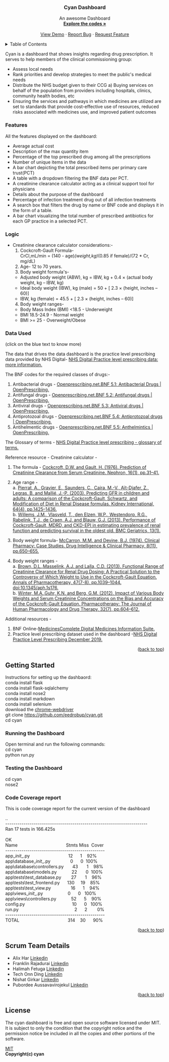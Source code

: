 <!-- PROJECT LOGO -->
<br />
<div align="center">

  <h3 align="center">Cyan Dashboard</h3>

  <p align="center">
    An awesome Dashboard
    <br />
    <a href="https://github.com/eedrobup/cyan"><strong>Explore the codes »</strong></a>
    <br />
    <br />
    <a href="https://github.com/eedrobup/cyan">View Demo</a>
    ·
    <a href="https://github.com/eedrobup/cyan/issues">Report Bug</a>
    ·
    <a href="https://github.com/eedrobup/cyan/issues">Request Feature</a>
  </p>
</div>

<!-- TABLE OF CONTENTS -->
<details>
  <summary>Table of Contents</summary>
  <ol>
    <li>
      <a href="#cyan-dashboard">Cyan Dashboard</a>
      <ul>
        <li><a href="#features">Features</a></li>
        <li><a href="#Logic"></a></li>
        <li><a href="#data-used">Data Used</a></li>
      </ul>
    </li>
    <li>
      <a href="#getting-started">Getting Started</a>
      <ul>
        <li><a href="#running-the-dashboard">Running the Dashboard</a></li>
        <li><a href="#testing-the-dashboard">Testing the Dashboard</a></li>
      </ul>
    </li>
    <li><a href="#scrum-team-details">Scrum Team Details</a></li>
    </li><a href="#License">License </a></a></li>
  </ol>
</details>

<!-- CYAN DASHBOARD -->

Cyan is a dashboard that shows insights regarding drug prescription. It serves to help members of the clinical commissioning group:

* Assess local needs
* Rank priorities and develop strategies to meet the public's medical needs
* Distribute the NHS budget given to their CCG a) Buying services on behalf of the population from providers including hospitals, clinics, community health bodies, etc
* Ensuring the services and pathways in which medicines are utilized are set to standards that provide cost-effective use of resources, reduced risks associated with medicines use, and improved patient outcomes

### Features

All the features displayed on the dashboard:

* Average actual cost
* Description of the max quantity item
* Percentage of the top prescribed drug among all the prescriptions
* Number of unique items in the data
* A bar chart depicting the total prescribed items per primary care trust(PCT)
* A table with a dropdown filtering the BNF data per PCT.
* A creatinine clearance calculator acting as a clinical support tool for physicians
* Details about the purpose of the dashboard
* Percentage of infection treatment drug out of all infection treatments 
* A search box that filters the drug by name or BNF code and displays it in the form of a table.
* A bar chart visualizing the total number of prescribed antibiotics for each GP practice in a selected PCT.

### Logic

* Creatinine clearance calculator considerations:- <br/>
  1) Cockcroft-Gault Formula- <br/>
     CrCl,mL/min = (140 - age)*(weight,kg)*(0.85 if female)/(72 * Cr, mg/dL) <br/>
  2) Age- 12 to 70 years. <br/>
  3) Body weight formula's-
  * Adjusted body weight (ABW), kg = IBW, kg + 0.4 × (actual body weight, kg – IBW, kg)
  * Ideal body weight (IBW), kg (male) = 50 + [ 2.3 × (height, inches – 60)]
  * IBW, kg (female) = 45.5 + [ 2.3 × (height, inches – 60)] <br/>
  4) Body weight ranges-
  * Body Mass Index (BMI) <18.5 - Underweight
  * BMI 18.5-24.9 - Normal weight
  * BMI >= 25 - Overweight/Obese

### Data Used
(click on the blue text to know more)

The data that drives the data dashboard is the practice level prescribing data provided by NHS Digital- [NHS Digital Practice level prescribing data: more information.](https://digital.nhs.uk/data-and-information/areas-of-interest/prescribing/practice-level-prescribing-in-england-a-summary/practice-level-prescribing-data-more-information)

The BNF codes for the required classes of drugs:-<br/>
1) Antibacterial drugs - [Openprescribing.net.BNF 5.1: Antibacterial Drugs | OpenPrescribing.](https://openprescribing.net/bnf/0501/)<br/>
2) Antifungal drugs    - [Openprescribing.net.BNF 5.2: Antifungal drugs | OpenPrescribing.](https://openprescribing.net/bnf/0502/)<br/>
3) Antiviral drugs     - [Openprescribing.net.BNF 5.3: Antiviral drugs | OpenPrescribing.](https://openprescribing.net/bnf/0503/)<br/>
4) Antiprotozoal drugs - [Openprescribing.net.BNF 5.4: Antiprotozoal drugs | OpenPrescribing.](https://openprescribing.net/bnf/0504/)<br/>
5) Antihelmentic drugs - [Openprescribing.net.BNF 5.5: Anthelmintics | OpenPrescribing.](https://openprescribing.net/bnf/0505/)<br/>

The Glossary of terms  - [NHS Digital Practice level prescribing - glossary of terms.](https://digital.nhs.uk/data-and-information/areas-of-interest/prescribing/practice-level-prescribing-in-england-a-summary/practice-level-prescribing-glossary-of-terms#bnf-code-structure)

Reference resource -
Creatinine calculator - <br/>
1) The formula - [Cockcroft, D.W. and Gault, H. (1976). Prediction of Creatinine Clearance from Serum Creatinine. Nephron, 16(1), pp.31–41.](https://doi.org/10.1159/000180580)<br/>
2) Age range - <br/> a. [Pierrat, A., Gravier, E., Saunders, C., Caira, M.-V., Aït-Djafer, Z., Legras, B. and Mallié, J.-P. (2003). Predicting GFR in children and adults: A comparison of the Cockcroft-Gault, Schwartz, and Modification of Diet in Renal Disease formulas. Kidney International, 64(4), pp.1425–1436.](https://doi.org/10.1046/j.1523-1755.2003.00208.x)<br/> 
                     b. [Willems, J.M., Vlasveld, T., den Elzen, W.P., Westendorp, R.G., Rabelink, T.J., de Craen, A.J. and Blauw, G.J. (2013). Performance of Cockcroft-Gault, MDRD, and CKD-EPI in estimating prevalence of renal function and predicting survival in the oldest old. BMC Geriatrics, 13(1).](https://doi.org/10.1186/1471-2318-13-113)<br/> 
                     
3) Body weight formula- [McCarron, M.M. and Devine, B.J. (1974). Clinical Pharmacy: Case Studies. Drug Intelligence & Clinical Pharmacy, 8(11), pp.650–655.](https://doi.org/10.1177/106002807400801104)<br/>
4) Body weight ranges - <br/>
  a. [Brown, D.L.,Masselink, A.J. and Lalla, C.D. (2013). Functional Range of Creatinine Clearance for Renal Drug Dosing: A Practical Solution to the Controversy of Which Weight to Use in the Cockcroft-Gault Equation. Annals of Pharmacotherapy, 47(7-8), pp.1039–1044. doi:10.1345/aph.1s176.](https://doi.org/10.1345/aph.1S176)<br/>
  b. [Winter, M.A.,Guhr, K.N. and Berg, G.M. (2012). Impact of Various Body Weights and Serum Creatinine Concentrations on the Bias and Accuracy of the Cockcroft-Gault Equation. Pharmacotherapy: The Journal of Human Pharmacology and Drug Therapy, 32(7), pp.604–612.]( https://doi.org/10.1002/j.1875-9114.2012.01098.x)<br/>
  
Additional resources - </br>
1) BNF Online-[MedicinesComplete Digital Medicines Information Suite.](https://www.medicinescomplete.com/#/)<br/>
2) Practice level prescribing dataset used in the dashboard -[NHS Digital Practice Level Prescribing December 2019.](https://digital.nhs.uk/data-and-information/publications/statistical/practice-level-prescribing-data/december-2019)

<p align="right">(<a href="#readme-top">back to top</a>)</p>

<!-- GETTING STARTED -->
## Getting Started

Instructions for setting up the dashbaord: <br/>
conda install flask <br />
conda install flask-sqlalchemy <br />
conda install nose2 <br />
conda install markdown <br />
conda install selenium <br />
download the [chrome-webdriver](https://chromedriver.chromium.org/downloads) <br />
git clone https://github.com/eedrobup/cyan.git <br />
cd cyan

### Running the Dashboard

Open terminal and run the following commands: <br />
cd cyan <br />
python run.py

### Testing the Dashboard

cd cyan <br />
nose2

### Code Coverage report

This is code coverage report for the current version of the dashboard

..<br />
----------------------------------------------------------------------<br />
Ran 17 tests in 166.425s<br />
<br />
OK<br />
Name&nbsp;&nbsp;&nbsp;&nbsp;&nbsp;&nbsp;&nbsp;&nbsp;&nbsp;&nbsp;&nbsp;&nbsp;&nbsp;&nbsp;&nbsp;&nbsp;&nbsp;&nbsp;&nbsp;&nbsp;&nbsp;&nbsp;&nbsp;&nbsp;&nbsp;&nbsp;&nbsp;&nbsp;&nbsp;&nbsp;&nbsp;&nbsp;&nbsp;&nbsp;&nbsp;&nbsp;&nbsp;&nbsp;&nbsp;Stmts&nbsp;Miss&nbsp;&nbsp;Cover<br />
-------------------------------------------------<br />
app\__init__.py&nbsp;&nbsp;&nbsp;&nbsp;&nbsp;&nbsp;&nbsp;&nbsp;&nbsp;&nbsp;&nbsp;&nbsp;&nbsp;&nbsp;&nbsp;&nbsp;&nbsp;&nbsp;&nbsp;&nbsp;&nbsp;&nbsp;&nbsp;&nbsp;&nbsp;&nbsp;&nbsp;&nbsp;&nbsp;&nbsp;&nbsp;12&nbsp;&nbsp;&nbsp;&nbsp;&nbsp;&nbsp;1&nbsp;&nbsp;&nbsp;&nbsp;92%<br />
app\database\__init__.py&nbsp;&nbsp;&nbsp;&nbsp;&nbsp;&nbsp;&nbsp;&nbsp;&nbsp;&nbsp;&nbsp;&nbsp;&nbsp;&nbsp;&nbsp;&nbsp;0&nbsp;&nbsp;&nbsp;&nbsp;&nbsp;&nbsp;0&nbsp;&nbsp;100%<br />
app\database\controllers.py&nbsp;&nbsp;&nbsp;&nbsp;&nbsp;&nbsp;&nbsp;43&nbsp;&nbsp;&nbsp;&nbsp;&nbsp;&nbsp;&nbsp;1&nbsp;&nbsp;&nbsp;&nbsp;98%<br />
app\database\models.py&nbsp;&nbsp;&nbsp;&nbsp;&nbsp;&nbsp;&nbsp;&nbsp;&nbsp;&nbsp;&nbsp;&nbsp;22&nbsp;&nbsp;&nbsp;&nbsp;&nbsp;&nbsp;&nbsp;0&nbsp;&nbsp;100%<br />
app\tests\test_database.py&nbsp;&nbsp;&nbsp;&nbsp;&nbsp;&nbsp;&nbsp;&nbsp;27&nbsp;&nbsp;&nbsp;&nbsp;&nbsp;&nbsp;&nbsp;1&nbsp;&nbsp;&nbsp;&nbsp;96%<br />
app\tests\test_frontend.py&nbsp;&nbsp;&nbsp;&nbsp;&nbsp;&nbsp;130&nbsp;&nbsp;&nbsp;&nbsp;&nbsp;19&nbsp;&nbsp;&nbsp;&nbsp;85%<br />
app\tests\test_view.py&nbsp;&nbsp;&nbsp;&nbsp;&nbsp;&nbsp;&nbsp;&nbsp;&nbsp;&nbsp;&nbsp;&nbsp;&nbsp;&nbsp;&nbsp;&nbsp;16&nbsp;&nbsp;&nbsp;&nbsp;&nbsp;&nbsp;1&nbsp;&nbsp;&nbsp;&nbsp;94%<br />
app\views\__init__.py&nbsp;&nbsp;&nbsp;&nbsp;&nbsp;&nbsp;&nbsp;&nbsp;&nbsp;&nbsp;&nbsp;&nbsp;&nbsp;&nbsp;&nbsp;&nbsp;&nbsp;&nbsp;&nbsp;&nbsp;0&nbsp;&nbsp;&nbsp;&nbsp;&nbsp;&nbsp;0&nbsp;&nbsp;&nbsp;100%<br />
app\views\controllers.py&nbsp;&nbsp;&nbsp;&nbsp;&nbsp;&nbsp;&nbsp;&nbsp;&nbsp;&nbsp;&nbsp;&nbsp;52&nbsp;&nbsp;&nbsp;&nbsp;&nbsp;&nbsp;5&nbsp;&nbsp;&nbsp;&nbsp;90%<br />
config.py&nbsp;&nbsp;&nbsp;&nbsp;&nbsp;&nbsp;&nbsp;&nbsp;&nbsp;&nbsp;&nbsp;&nbsp;&nbsp;&nbsp;&nbsp;&nbsp;&nbsp;&nbsp;&nbsp;&nbsp;&nbsp;&nbsp;&nbsp;&nbsp;&nbsp;&nbsp;&nbsp;&nbsp;&nbsp;&nbsp;&nbsp;&nbsp;&nbsp;&nbsp;&nbsp;&nbsp;&nbsp;&nbsp;10&nbsp;&nbsp;&nbsp;&nbsp;&nbsp;&nbsp;0&nbsp;&nbsp;&nbsp;100%<br />
run.py&nbsp;&nbsp;&nbsp;&nbsp;&nbsp;&nbsp;&nbsp;&nbsp;&nbsp;&nbsp;&nbsp;&nbsp;&nbsp;&nbsp;&nbsp;&nbsp;&nbsp;&nbsp;&nbsp;&nbsp;&nbsp;&nbsp;&nbsp;&nbsp;&nbsp;&nbsp;&nbsp;&nbsp;&nbsp;&nbsp;&nbsp;&nbsp;&nbsp;&nbsp;&nbsp;&nbsp;&nbsp;&nbsp;&nbsp;&nbsp;&nbsp;&nbsp;&nbsp;&nbsp;&nbsp;2&nbsp;&nbsp;&nbsp;&nbsp;&nbsp;&nbsp;2&nbsp;&nbsp;&nbsp;&nbsp;&nbsp;&nbsp;&nbsp;&nbsp;0%<br />
-------------------------------------------------<br />
TOTAL&nbsp;&nbsp;&nbsp;&nbsp;&nbsp;&nbsp;&nbsp;&nbsp;&nbsp;&nbsp;&nbsp;&nbsp;&nbsp;&nbsp;&nbsp;&nbsp;&nbsp;&nbsp;&nbsp;&nbsp;&nbsp;&nbsp;&nbsp;&nbsp;&nbsp;&nbsp;&nbsp;&nbsp;&nbsp;&nbsp;&nbsp;&nbsp;&nbsp;&nbsp;&nbsp;&nbsp;&nbsp;&nbsp;&nbsp;314&nbsp;&nbsp;&nbsp;&nbsp;30&nbsp;&nbsp;&nbsp;&nbsp;&nbsp;&nbsp;90%<br />


<p align="right">(<a href="#readme-top">back to top</a>)</p>



<!-- Scrum Team Details -->
## Scrum Team Details

- Alix Har [Linkedin](https://www.linkedin.com/in/alixhar)
- Franklin Rajadurai [Linkedin](https://www.linkedin.com/in/franklin-rajadurai-v-6249981bb)
- Halimah Fetuga [Linkedin](https://www.linkedin.com/in/halimah-fetuga-0b1123111)
- Tech Onn Ding [Linkedin](https://www.linkedin.com/in/techonnding/)
- Nishat Girkar [Linkedin](www.linkedin.com/in/dr-nishat-g-6b473580)
- Pubordee Aussavavirojekul [Linkedin](https://www.linkedin.com/in/pubordee-aussavavirojekul-5bb0b611a)

<p align="right">(<a href="#readme-top">back to top</a>)</p>

<!-- License -->
## License 
The cyan dashboard is free and open source software licensed under MIT.<br/>
It is subject to only the condition that the copyright notice and the permission notice be included in all the copies and
other portions of the software.

[MIT](https://github.com/eedrobup/cyan/blob/master/LICENSE) <br/>
<strong> Copyright(c) cyan <strong>